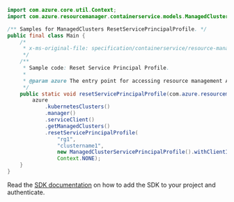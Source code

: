 ```java
import com.azure.core.util.Context;
import com.azure.resourcemanager.containerservice.models.ManagedClusterServicePrincipalProfile;

/** Samples for ManagedClusters ResetServicePrincipalProfile. */
public final class Main {
    /*
     * x-ms-original-file: specification/containerservice/resource-manager/Microsoft.ContainerService/stable/2022-02-01/examples/ManagedClustersResetServicePrincipalProfile.json
     */
    /**
     * Sample code: Reset Service Principal Profile.
     *
     * @param azure The entry point for accessing resource management APIs in Azure.
     */
    public static void resetServicePrincipalProfile(com.azure.resourcemanager.AzureResourceManager azure) {
        azure
            .kubernetesClusters()
            .manager()
            .serviceClient()
            .getManagedClusters()
            .resetServicePrincipalProfile(
                "rg1",
                "clustername1",
                new ManagedClusterServicePrincipalProfile().withClientId("clientid").withSecret("secret"),
                Context.NONE);
    }
}
```

Read the [SDK documentation](https://github.com/Azure/azure-sdk-for-java/blob/azure-resourcemanager_2.14.0/sdk/resourcemanager/azure-resourcemanager/README.md) on how to add the SDK to your project and authenticate.
